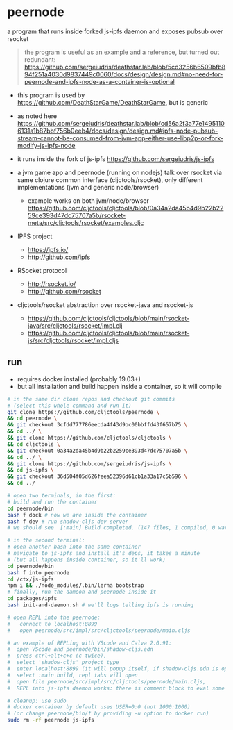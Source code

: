 # peernode
a program that runs inside forked js-ipfs daemon and exposes pubsub over rsocket

> the program is useful as an example and a reference, but turned out redundant:    
> https://github.com/sergeiudris/deathstar.lab/blob/5cd3256b6509bfb894f251a4030d9837449c0060/docs/design/design.md#no-need-for-peernode-and-ipfs-node-as-a-container-is-optional

- this program is used by https://github.com/DeathStarGame/DeathStarGame, but is generic
- as noted here https://github.com/sergeiudris/deathstar.lab/blob/cd56a2f3a77e14951106131a1b87bbf756b0eeb4/docs/design/design.md#ipfs-node-pubsub-stream-cannot-be-consumed-from-jvm-app-either-use-libp2p-or-fork-modify-js-ipfs-node
- it runs inside the fork of js-ipfs https://github.com/sergeiudris/js-ipfs
- a jvm game app and peernode (running on nodejs) talk over rsocket via same clojure common interface (cljctools/rsocket), only different implementations (jvm and generic node/browser)
  - example works on both jvm/node/browser https://github.com/cljctools/cljctools/blob/0a34a2da45b4d9b22b2259ce393d47dc75707a5b/rsocket-meta/src/cljctools/rsocket/examples.cljc

- IPFS project
  - https://ipfs.io/
  - http://github.com/ipfs
- RSocket protocol
  - http://rsocket.io/
  - http://github.com/rsocket
- cljctools/rsocket abstraction over rsocket-java and rsocket-js
  - https://github.com/cljctools/cljctools/blob/main/rsocket-java/src/cljctools/rsocket/impl.clj
  - https://github.com/cljctools/cljctools/blob/main/rsocket-js/src/cljctools/rsocket/impl.cljs


## run

- requires docker installed (probably 19.03+)
- but all installation and build happen inside a container, so it will compile

```bash
# in the same dir clone repos and checkout git commits 
# (select this whole command and run it)
git clone https://github.com/cljctools/peernode \
&& cd peernode \
&& git checkout 3cfdd777786eecda4f43d9bc00bbffd43f657b75 \
&& cd ../ \
&& git clone https://github.com/cljctools/cljctools \
&& cd cljctools \
&& git checkout 0a34a2da45b4d9b22b2259ce393d47dc75707a5b \
&& cd ../ \
&& git clone https://github.com/sergeiudris/js-ipfs \
&& cd js-ipfs \
&& git checkout 36d504f05d626feea52396d61cb1a33a17c5b596 \
&& cd ../

# open two terminals, in the first: 
# build and run the container 
cd peernode/bin
bash f dock # now we are inside the container
bash f dev # run shadow-cljs dev server 
# we should see  [:main] Build completed. (147 files, 1 compiled, 0 warnings, 0.83s)

# in the second terminal: 
# open another bash into the same container
# navigate to js-ipfs and install it's deps, it takes a minute 
# (but all happens inside container, so it'll work)
cd peernode/bin
bash f into peernode
cd /ctx/js-ipfs
npm i && ./node_modules/.bin/lerna bootstrap
# finally, run the dameon and peernode inside it
cd packages/ipfs
bash init-and-daemon.sh # we'll logs telling ipfs is running

# open REPL into the peernode: 
#   connect to localhost:8899 
#   open peernode/src/impl/src/cljctools/peernode/main.cljs

# an example of REPLing with VScode and Calva 2.0.91: 
#  open VScode and peernode/bin/shadow-cljs.edn
#  press ctrl+alt+c+c (c twice), 
#  select 'shadow-cljs' project type
#  enter localhost:8899 (it will popup itself, if shadow-cljs.edn is open)
#  select :main build, repl tabs will open
#  open file peernode/src/impl/src/cljctools/peernode/main.cljs, 
#  REPL into js-ipfs daemon works: there is comment block to eval some expressions

# cleanup: use sudo 
# docker container by default uses USER=0:0 (not 1000:1000)
# (or change peernode/bin/f by providing -u option to docker run)
sudo rm -rf peernode js-ipfs

```